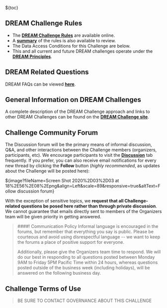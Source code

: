 
${toc}

## **DREAM Challenge Rules**

* The [**DREAM Challenge Rules**](https://www.synapse.org/#!Synapse:syn10144147/wiki/448310) are available online.
*  A [**summary**](https://www.synapse.org/#!Synapse:syn10144149) of the rules is also available to review.
* The Data Access Conditions for this Challenge are below.
* This and all current and future DREAM challenges operate under the [**DREAM Principles**](https://www.synapse.org/#!Synapse:syn6182468/wiki/401779).

## **DREAM Related Questions**
DREAM FAQs can be viewed [**here**](http://dreamchallenges.org/faqs/).

## **General Information on DREAM Challenges**
A complete description of the DREAM Challenge approach and links to other DREAM Challenges can be found on the [**DREAM Challenge site**](http://dreamchallenges.org).

## **Challenge Community Forum**
The Discussion forum will be the primary means of informal discussion, Q&A, and other interactions between the Challenge members (organizers, participants, etc).  We encourage participants to visit the [**Discussion**](https://www.synapse.org/#!Synapse:syn22277124/discussion/default) tab frequently. If you prefer, you can also receive email notifications for every new thread by clicking the **Follow** button (_highly recommended_, as updates about the Challenge will be posted here):

${image?fileName=Screen Shot 2020%2D03%2D03 at 18%2E56%2E08%2Epng&align=Left&scale=89&responsive=true&altText=Follow discussion forum}
<br/>

With the exception of sensitive topics, we **request that all Challenge-related questions be posed here rather than through private discussion**.  We cannot guarantee that emails directly sent to members of the Organizers team will be given priority in getting answered.

> ####! Communication Policy
> Informal language is encouraged in the forums, but remember that everything you say is public.  Please be courteous and avoid using disrespectful language -- we want to keep the forums a place of positive support for everyone.
>
> Additionally, please give the Organizers team time to respond.  We will do our best in responding to all questions posted between Monday 9AM to Friday 5PM Pacific Time within 24 hours, whereas questions posted outside of the business week (including holidays), will be answered on the following business day.

## **Challenge Terms of Use**

> BE SURE TO CONTACT GOVERNANCE ABOUT THIS CHALLENGE
